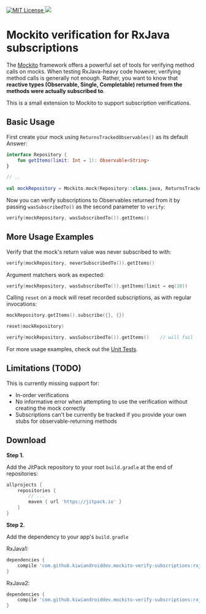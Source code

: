 [![MIT License](http://img.shields.io/badge/license-MIT-green.svg) ](https://github.com/mockito/mockito/blob/master/LICENSE)
[![](https://jitpack.io/v/kiwiandroiddev/mockito-verify-subscriptions.svg)](https://jitpack.io/#kiwiandroiddev/mockito-verify-subscriptions)

# Mockito verification for RxJava subscriptions

The [Mockito](http://site.mockito.org/) framework offers a powerful set of tools for verifying method calls on mocks. When testing RxJava-heavy code however, verifying method calls is generally not enough. Rather, you want to know that  **reactive types (Observable, Single, Completable) returned from the methods were actually subscribed to**.

This is a small extension to Mockito to support subscription verifications.

Basic Usage
-----------

First create your mock using `ReturnsTrackedObservables()` as its default Answer:
```kotlin
interface Repository {
    fun getItems(limit: Int = 1): Observable<String>
}

// ..
    
val mockRepository = Mockito.mock(Repository::class.java, ReturnsTrackedObservables())
```

Now you can verify subscriptions to Observables returned from it by passing `wasSubscribedTo()` as the second parameter to `verify`:

```kotlin
verify(mockRepository, wasSubscribedTo()).getItems()
```

More Usage Examples
-------------------

Verify that the mock's return value was never subscribed to with:

```kotlin
verify(mockRepository, neverSubscribedTo()).getItems()
```

Argument matchers work as expected:

```kotlin
verify(mockRepository, wasSubscribedTo()).getItems(limit = eq(10))
```

Calling `reset` on a mock will reset recorded subscriptions, as with regular invocations:
```kotlin
mockRepository.getItems().subscribe({}, {})

reset(mockRepository)

verify(mockRepository, wasSubscribedTo()).getItems()    // will fail
```

For more usage examples, check out the [Unit Tests](library/src/test/kotlin/nz/co/kiwiandroiddev/mockito/rxjava/verification/SubscribedToObservableTest.kt).

Limitations (TODO)
------------------

This is currently missing support for:
* In-order verifications
* No informative error when attempting to use the verification without creating the mock correctly
* Subscriptions can't be currently be tracked if you provide your own stubs for observable-returning methods

Download
--------

**Step 1.**

Add the JitPack repository to your root `build.gradle` at the end of repositories:

```groovy
allprojects {
    repositories {
        // ...
        maven { url 'https://jitpack.io' }
    }
}
```
**Step 2.**

Add the dependency to your app's `build.gradle`

RxJava1:

```groovy
dependencies {
    compile 'com.github.kiwiandroiddev.mockito-verify-subscriptions:rxjava1:v0.2-alpha'
}
```

RxJava2:
```groovy
dependencies {
    compile 'com.github.kiwiandroiddev.mockito-verify-subscriptions:rxjava2:v0.2-alpha'
}
```